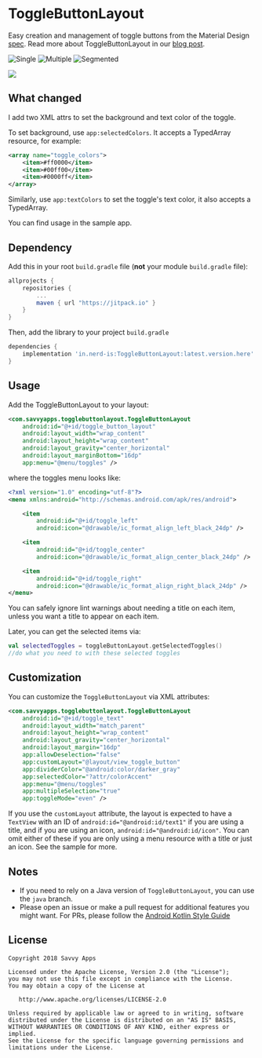 # ToggleButtonLayout

Easy creation and management of toggle buttons from the Material Design [spec](https://material.io/guidelines/components/buttons.html#buttons-toggle-buttons). Read more about ToggleButtonLayout in our [blog post](https://savvyapps.com/blog/toggle-button-solution-android-app).

![Single](/art/single.png "Single")
![Multiple](/art/multiple.png "Multiple")
![Segmented](/art/segmented.png "Segmented")

[![](https://jitpack.io/v/savvyapps/ToggleButtonLayout.svg)](https://jitpack.io/#in.nerd-is/ToggleButtonLayout)

## What changed

I add two XML attrs to set the background and text color of the toggle.

To set background, use `app:selectedColors`. It accepts a TypedArray resource, for example:

```xml
<array name="toggle_colors">
    <item>#ff0000</item>
    <item>#00ff00</item>
    <item>#0000ff</item>
</array>
```

Similarly, use `app:textColors` to set the toggle's text color, it also accepts a TypedArray.

You can find usage in the sample app.

## Dependency

Add this in your root `build.gradle` file (**not** your module `build.gradle` file):

```gradle
allprojects {
	repositories {
		...
		maven { url "https://jitpack.io" }
	}
}
```

Then, add the library to your project `build.gradle`
```gradle
dependencies {
    implementation 'in.nerd-is:ToggleButtonLayout:latest.version.here'
}
```

## Usage
Add the ToggleButtonLayout to your layout:
```xml
<com.savvyapps.togglebuttonlayout.ToggleButtonLayout
    android:id="@+id/toggle_button_layout"
    android:layout_width="wrap_content"
    android:layout_height="wrap_content"
    android:layout_gravity="center_horizontal"
    android:layout_marginBottom="16dp"
    app:menu="@menu/toggles" />
```
where the toggles menu looks like:
```xml
<?xml version="1.0" encoding="utf-8"?>
<menu xmlns:android="http://schemas.android.com/apk/res/android">

    <item
        android:id="@+id/toggle_left"
        android:icon="@drawable/ic_format_align_left_black_24dp" />

    <item
        android:id="@+id/toggle_center"
        android:icon="@drawable/ic_format_align_center_black_24dp" />

    <item
        android:id="@+id/toggle_right"
        android:icon="@drawable/ic_format_align_right_black_24dp" />
</menu>
```
You can safely ignore lint warnings about needing a title on each item, unless you want a title to appear on each item.

Later, you can get the selected items via:
```kotlin
val selectedToggles = toggleButtonLayout.getSelectedToggles()
//do what you need to with these selected toggles
```

## Customization
You can customize the `ToggleButtonLayout` via XML attributes:
```xml
<com.savvyapps.togglebuttonlayout.ToggleButtonLayout
    android:id="@+id/toggle_text"
    android:layout_width="match_parent"
    android:layout_height="wrap_content"
    android:layout_gravity="center_horizontal"
    android:layout_margin="16dp"
    app:allowDeselection="false"
    app:customLayout="@layout/view_toggle_button"
    app:dividerColor="@android:color/darker_gray"
    app:selectedColor="?attr/colorAccent"
    app:menu="@menu/toggles"
    app:multipleSelection="true"
    app:toggleMode="even" />
```

If you use the `customLayout` attribute, the layout is expected to have a `TextView` with an ID of `android:id="@android:id/text1"` if you are using a title, and if you are using an icon, `android:id="@android:id/icon"`. You can omit either of these if you are only using a menu resource with a title or just an icon. See the sample for more.

## Notes
- If you need to rely on a Java version of `ToggleButtonLayout`, you can use the `java` branch.
- Please open an issue or make a pull request for additional features you might want. For PRs, please follow the [Android Kotlin Style Guide](https://android.github.io/kotlin-guides/style.html)

License
--------

    Copyright 2018 Savvy Apps

    Licensed under the Apache License, Version 2.0 (the "License");
    you may not use this file except in compliance with the License.
    You may obtain a copy of the License at

       http://www.apache.org/licenses/LICENSE-2.0

    Unless required by applicable law or agreed to in writing, software
    distributed under the License is distributed on an "AS IS" BASIS,
    WITHOUT WARRANTIES OR CONDITIONS OF ANY KIND, either express or implied.
    See the License for the specific language governing permissions and
    limitations under the License.
